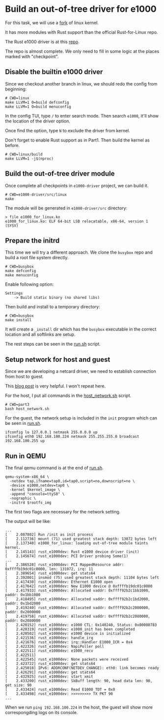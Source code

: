 # Build an out-of-tree driver for e1000

For this task, we will use a [fork](https://github.com/fujita/linux/tree/rust-e1000) of linux kernel.

It has more modules with Rust support than the official Rust-for-Linux repo.

The Rust e1000 driver is at this [repo](https://github.com/yuoo655/e1000-driver).

The repo is almost complete. We only need to fill in some logic at the places marked with "checkpoint".

## Disable the builtin e1000 driver

Since we checkout another branch in linux, we should redo the config from beginning:

```shell
# CWD=linux
make LLVM=1 O=build defconfig
make LLVM=1 O=build menuconfig
```

In the config TUI, type `/` to enter search mode. Then search `e1000`, it'll show the location of the driver option.

Once find the option, type `N` to exclude the driver from kernel.

Don't forget to enable Rust support as in Part1. Then build the kernel as before.

```shell
# CWD=linux/build
make LLVM=1 -j$(nproc)
```

## Build the out-of-tree driver module

Once complete all checkpoints in `e1000-driver` project, we can build it.

```shell
# CWD=e1000-driver/src/linux
make
```

The module will be generated in `e1000-driver/src` directory:

```
> file e1000_for_linux.ko
e1000_for_linux.ko: ELF 64-bit LSB relocatable, x86-64, version 1 (SYSV)
```

## Prepare the initrd

This time we will try a different approach. We clone the `busybox` repo and build a root file system directly.

```shell
# CWD=busybox
make defconfig
make menuconfig
```

Enable following option:
```
Settings
    -> Build static binary (no shared libs)
```

Then build and install to a temporary directory:

```shell
# CWD=busybox
make install
```

It will create a `_install` dir which has the `busybox` executable in the correct location and all softlinks are setup.

The rest steps can be seen in the [run.sh](run.sh) script.

## Setup network for host and guest

Since we are developing a netcard driver, we need to establish connection from host to guest.

This [blog post](https://www.jianshu.com/p/9b68e9ea5849) is very helpful. I won't repeat here.

For the host, I put all commands in the [host_network.sh](host_network.sh) script.

```shell
# CWD=part3
bash host_network.sh
```

For the guest, the network setup is included in the `init` program which can be seen in [run.sh](run.sh).

```shell
ifconfig lo 127.0.0.1 netmask 255.0.0.0 up
ifconfig eth0 192.168.100.224 netmask 255.255.255.0 broadcast 192.168.100.255 up
```

## Run in QEMU

The final qemu command is at the end of [run.sh](run.sh).

```shell
qemu-system-x86_64 \
  -netdev tap,ifname=tap0,id=tap0,script=no,downscript=no \
  -device e1000,netdev=tap0 \
  -kernel $kernel_image \
  -append "console=ttyS0" \
  -nographic \
  -initrd $rootfs_img
```

The first two flags are necessary for the network setting.

The output will be like:

```
...
[    2.087802] Run /init as init process
[    2.112736] mount (71) used greatest stack depth: 13872 bytes left
[    2.137340] e1000_for_linux: loading out-of-tree module taints kernel.
[    2.145143] rust_e1000dev: Rust e1000 device driver (init)
[    2.145674] rust_e1000dev: PCI Driver probing Some(1)
...
[    2.386528] rust_e1000dev: PCI MappedResource addr: 0xffffb19dc01c0000, len: 131072, irq: 11
[    2.389654] rust_e1000dev: get stats64
[    2.392001] insmod (75) used greatest stack depth: 11104 bytes left
[    2.417430] rust_e1000dev: Ethernet E1000 open
[    2.417642] rust_e1000dev: New E1000 device @ 0xffffb19dc01c0000
[    2.417933] rust_e1000dev: Allocated vaddr: 0xffff92b2c1bb1000, paddr: 0x1bb1000
[    2.418495] rust_e1000dev: Allocated vaddr: 0xffff92b2c1bd2000, paddr: 0x1bd2000
[    2.419240] rust_e1000dev: Allocated vaddr: 0xffff92b2c2000000, paddr: 0x2000000
[    2.419758] rust_e1000dev: Allocated vaddr: 0xffff92b2c2080000, paddr: 0x2080000
[    2.420152] rust_e1000dev: e1000 CTL: 0x140240, Status: 0x80080783
[    2.420319] rust_e1000dev: e1000_init has been completed
[    2.420502] rust_e1000dev: e1000 device is initialized
[    2.421536] rust_e1000dev: handle_irq
[    2.421676] rust_e1000dev: irq::Handler E1000_ICR = 0x4
[    2.422326] rust_e1000dev: NapiPoller poll
[    2.422511] rust_e1000dev: e1000_recv
[    2.422511]
[    2.422545] rust_e1000dev: None packets were received
[    2.423722] rust_e1000dev: get stats64
[    2.425018] IPv6: ADDRCONF(NETDEV_CHANGE): eth0: link becomes ready
[    2.426291] rust_e1000dev: get stats64
[    2.432925] rust_e1000dev: start xmit
[    2.433200] rust_e1000dev: SkBuff length: 90, head data len: 90, get size: 90
[    2.433424] rust_e1000dev: Read E1000_TDT = 0x0
[    2.433498] rust_e1000dev: >>>>>>>>> TX PKT 90
...
```

When we run `ping 192.168.100.224` in the host, the guest will show more correspongding logs on its console.
